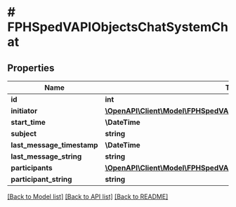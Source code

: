 # # FPHSpedVAPIObjectsChatSystemChat

## Properties

Name | Type | Description | Notes
------------ | ------------- | ------------- | -------------
**id** | **int** |  |
**initiator** | [**\OpenAPI\Client\Model\FPHSpedVAPIObjectsUsersUser**](FPHSpedVAPIObjectsUsersUser.md) |  |
**start_time** | **\DateTime** |  |
**subject** | **string** |  |
**last_message_timestamp** | **\DateTime** |  |
**last_message_string** | **string** |  | [readonly]
**participants** | [**\OpenAPI\Client\Model\FPHSpedVAPIObjectsChatSystemChatParticipant[]**](FPHSpedVAPIObjectsChatSystemChatParticipant.md) |  |
**participant_string** | **string** |  | [readonly]

[[Back to Model list]](../../README.md#models) [[Back to API list]](../../README.md#endpoints) [[Back to README]](../../README.md)
